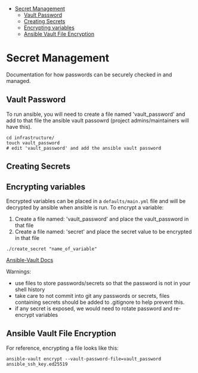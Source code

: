 - [Secret Management](#secret-management)
  - [Vault Password](#vault-password)
  - [Creating Secrets](#creating-secrets)
  - [Encrypting variables](#encrypting-variables)
  - [Ansible Vault File Encryption](#ansible-vault-file-encryption)


# Secret Management

Documentation for how passwords can be securely checked in and managed.

## Vault Password

To run ansible, you will need to create a file named 'vault_password'
and add to that file the ansible vault passowrd (project admins/maintainers
will have this).

```
cd infrastructure/
touch vault_password
# edit 'vault_password' and add the ansible vault password
```

## Creating Secrets

## Encrypting variables

Encrypted variables can be placed in a `defaults/main.yml` file and
will be decrypted by ansible when ansible is run. To encrypt a variable:

1. Create a file named: 'vault_password' and place the vault_password
   in that file
1. Create a file named: 'secret' and place the secret value to be
   encrypted in that file

```
./create_secret "name_of_variable"
```

[Ansible-Vault Docs](https://docs.ansible.com/ansible/latest/user_guide/vault.html)

Warnings:

* use files to store passwords/secrets so that the password is not in your
  shell history
* take care to not commit into git any passwords or secrets, files containing
  secrets should be added to .gitignore to help prevent this.
* if any secret is exposed, we would need to rotate password and
  re-encrypt variables

## Ansible Vault File Encryption

For reference, encrypting a file looks like this:

```
ansible-vault encrypt --vault-password-file=vault_password ansible_ssh_key.ed25519
```

